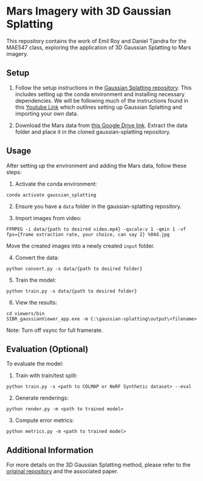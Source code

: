 # Mars Imagery with 3D Gaussian Splatting

This repository contains the work of Emil Roy and Daniel Tjandra for the MAE547 class, exploring the application of 3D Gaussian Splatting to Mars imagery.

## Setup

1. Follow the setup instructions in the [Gaussian Splatting repository](https://github.com/graphdeco-inria/gaussian-splatting/tree/54c035f7834b564019656c3e3fcc3646292f727d). This includes setting up the conda environment and installing necessary dependencies. We will be following much of the instructions found in this [Youtube Link](https://www.youtube.com/watch?v=UXtuigy_wYc) which outlines setting up Gaussian Splatting and importing your own data.

2. Download the Mars data from [this Google Drive link](https://drive.google.com/file/d/1K9FCC0Q2iMnoimP1uk_V2JxNwIgbvdXS/view?usp=drive_link). Extract the data folder and place it in the cloned gaussian-splatting repository.

## Usage

After setting up the environment and adding the Mars data, follow these steps:

1. Activate the conda environment:

```
conda activate gaussian_splatting
```

2. Ensure you have a `data` folder in the gaussian-splatting repository.

3. Import images from video:

```
FFMPEG -i data/{path to desired video.mp4} -qscale:v 1 -qmin 1 -vf fps={frame extraction rate, your choice, can say 2} %04d.jpg
```

Move the created images into a newly created `input` folder.

4. Convert the data:
```
python convert.py -s data/{path to desired folder}
```
5. Train the model:
```
python train.py -s data/{path to desired folder}
```
6. View the results:
```
cd viewers/bin
SIBR_gaussianViewer_app.exe -m C:\gaussian-splatting\output\<filename>
```
Note: Turn off vsync for full framerate.

## Evaluation (Optional)

To evaluate the model:

1. Train with train/test split:
```
python train.py -s <path to COLMAP or NeRF Synthetic dataset> --eval
```
2. Generate renderings:
```
python render.py -m <path to trained model>
```
3. Compute error metrics:
```
python metrics.py -m <path to trained model>
```
## Additional Information

For more details on the 3D Gaussian Splatting method, please refer to the [original repository](https://github.com/graphdeco-inria/gaussian-splatting) and the associated paper.
